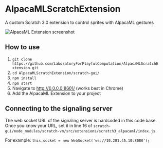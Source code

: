 # AlpacaMLScratchExtension
A custom Scratch 3.0 extension to control sprites with AlpacaML gestures

![AlpacaML Extension screenshot](https://i.ibb.co/P10xpZk/Screen-Shot-2019-10-30-at-3-46-08-PM.png)

## How to use
1. `git clone https://github.com/LaboratoryForPlayfulComputation/AlpacaMLScratchExtension.git`
2. `cd AlpacaMLScratchExtension/scratch-gui/`
3. `npm install`
4. `npm start`
5. Navigate to http://0.0.0.0:8601/ (works best in Chrome)
6. Add the AlpacaML Extension to your project

## Connecting to the signaling server
The web socket URL of the signaling server is hardcoded in this code base. Once you know your URL, set it in line 16 of `scratch-gui/node_modules/scratch-vm/src/extensions/scratch3_alpacaml/index.js`.

For example:
`this.socket = new WebSocket('ws://10.201.45.10:8080');`

